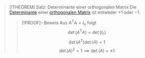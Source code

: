 > [!THEOREM] Satz: Determinante einer orthogonalen Matrix
> Die [Determinante](../Determinanten/Determinante.md) einer [orthogonalen Matrix](Orthogonale%20Matrix.md) ist entweder $+1$ oder $-1$.
> > [!PROOF]- Beweis
> > Aus $A^\mathsf{T}A = I_n$ folgt
> > $$\det(A^\mathsf{T}A) = \det(I_n)$$
> > $$\det(A^\mathsf{T})\det(A) = 1$$
> > $$\det(A)^2 = 1 \implies \det (A) = \pm 1$$